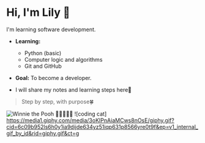 # Hi, I'm Lily 👋
I'm learning software development.

- **Learning:**  
  - Python (basic)  
  - Computer logic and algorithms  
  - Git and GitHub  

- **Goal:** To become a developer. 
- I will share my notes and learning steps here💪

> Step by step, with purpose🍀

<!---
itslilydev/itslilydev is a ✨ special ✨ repository because its `README.md` (this file) appears on your GitHub profile.
You can click the Preview link to take a look at your changes.
--->



![Winnie the Pooh](https://media0.giphy.com/media/iOwMzftR9FSbm/giphy.gif?cid=6c09b952k7ltf14yh0oremfzne8pwn0juprzvs9ammek7efa&ep=v1_internal_gif_by_id&rid=giphy.gif&ct=g)
🍯🍯🍯🍯🍯
![coding cat]
https://media1.giphy.com/media/3oKIPnAiaMCws8nOsE/giphy.gif?cid=6c09b952ls6h0y1ia9dijde634yz51iqp631p8566yre0t9f&ep=v1_internal_gif_by_id&rid=giphy.gif&ct=g







